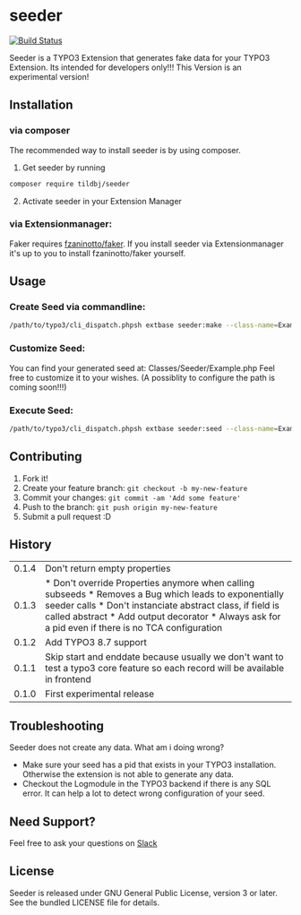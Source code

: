 # seeder
[![Build Status](https://travis-ci.org/TildBJ/seeder.svg?branch=master)](https://travis-ci.org/TildBJ/seeder)

Seeder is a TYPO3 Extension that generates fake data for your TYPO3 Extension. Its intended for developers only!!! This Version is an experimental version!

## Installation

### via composer

The recommended way to install seeder is by using composer.
1. Get seeder by running
```sh
composer require tildbj/seeder
```
2. Activate seeder in your Extension Manager

### via Extensionmanager:

Faker requires [fzaninotto/faker](https://packagist.org/packages/fzaninotto/faker).
If you install seeder via Extensionmanager it's up to you to install fzaninotto/faker yourself.

## Usage

### Create Seed via commandline:

```sh
/path/to/typo3/cli_dispatch.phpsh extbase seeder:make --class-name=Example --table-name=tx_myextension_domain_model_mymodel
```

### Customize Seed:

You can find your generated seed at: Classes/Seeder/Example.php
Feel free to customize it to your wishes. (A possiblity to configure the path is coming soon!!!)

### Execute Seed:

```sh
/path/to/typo3/cli_dispatch.phpsh extbase seeder:seed --class-name=Example
```

## Contributing

1. Fork it!
2. Create your feature branch: `git checkout -b my-new-feature`
3. Commit your changes: `git commit -am 'Add some feature'`
4. Push to the branch: `git push origin my-new-feature`
5. Submit a pull request :D

## History

<table>
    <tr>
        <td>0.1.4</td>
        <td>Don't return empty properties</td>
    </tr>
    <tr>
        <td>0.1.3</td>
        <td>
            * Don't override Properties anymore when calling subseeds
            * Removes a Bug which leads to exponentially seeder calls
            * Don't instanciate abstract class, if field is called abstract
            * Add output decorator
            * Always ask for a pid even if there is no TCA configuration
        </td>
    </tr>
    <tr>
        <td>0.1.2</td>
        <td>Add TYPO3 8.7 support</td>
    </tr>
    <tr>
        <td>0.1.1</td>
        <td>Skip start and enddate because usually we don't want to test a typo3 core feature so each record will be available in frontend</td>
    </tr>
    <tr>
        <td>0.1.0</td>
        <td>First experimental release</td>
    </tr>
</table>

## Troubleshooting

Seeder does not create any data. What am i doing wrong?

* Make sure your seed has a pid that exists in your TYPO3 installation. Otherwise the extension is not able to generate any data.
* Checkout the Logmodule in the TYPO3 backend if there is any SQL error. It can help a lot to detect wrong configuration of your seed.

## Need Support?

Feel free to ask your questions on [Slack](https://typo3.slack.com/messages/C5P9XJ45A)

## License

Seeder is released under GNU General Public License, version 3 or later. See the bundled LICENSE file for details.
